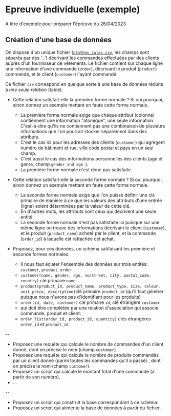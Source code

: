 # Epreuve individuelle (exemple)
A titre d'exemple pour préparer l'épreuve du 26/04/2023

## Création d'une base de données

On dispose d'un unique fichier ([`clothes_sales.csv`](./clothes_sales.csv), les champs sont séparés par des '`;`') décrivant les commandes effectuées par des clients auprès d'un fournisseur de vêtements. Le fichier contient sur chaque ligne une information d'une commande (`order`), décrivant le produit (`product`) commandé, et le client (`customer`) l'ayant commandé.

Ce fichier `csv` correspond en quelque sorte à une base de données réduite à _une seule relation_ (table).

* Cette relation satisfait-elle la première forme normale ? Si oui pourquoi, sinon donnez un exemple mettant en faute cette forme normale.
    * La première forme normale exige que chaque attribut (colonne) contiennent une information "atomique", une seule information. C'est-à-dire qu'ils ne contiennent pas une combinaison de plusieurs informations que l'on pourrait stocker séparément dans des attributs.
    * C'est le cas ici pour les adresses des clients (`customer`) qui agrègent numéro de bâtiment et rue, ville code postal et pays en un seul champ.
    * C'est aussi le cas des informations personnelles des clients (age et genre, champ `gender and age `).
    * La première forme normale n'est donc pas satisfaite.

* Cette relation satisfait-elle la seconde forme normale ? Si oui pourquoi, sinon donnez un exemple mettant en faute cette forme normale.
    * La seconde forme normale exige que l'on puisse définir une clé primaire de manière à ce que les valeurs des attributs d'une entrée (ligne) soient déterminées par la valeur de cette clé.
    * En d'autres mots, les attributs sont ceux qui décrivent une seule entité.
    * La seconde forme normale n'est pas satisfaite ici puisque sur une même ligne on trouve des informations décrivant le client (`customer`), et le produit (`product_name`) acheté par le client, et la commande (`order_id`) à laquelle est rattachée cet achat.

* Proposez, pour ces données, un schéma satifaisant les première et seconde formes normales.
    * Il nous faut éclater l'ensemble des données sur trois entités: `customer`, `product`, `order`
    * `customer(name, gender, age, no/street, city, postal_code, country)` clé primaire `name`
    * `product(product_id, product_name, product_type, size, colour, unit_price, description)`clé primaire `product_id` (qu'il faut générer puisque nous n'avons pas d'identifiant pour les produits)
    * `order(id, date, customer)` clé primaire `id`, clé étrangère `customer`
    * qui doit être complétée par une relation d'association qui associe commande, produit et client:
    * `order_list(order_id, product_id, quantity)` clés étrangères `order_id` et `product_id`

--

* Proposez une requête qui calcule le nombre de commandes d'un client donné, dont on précise le nom (champ `customer`).
* Proposez une requête qui calcule le nombre de produits commandés par un client donné (parmi toutes les commandes qu'il a passé) , dont on précise le nom (champ `customer`).
* Proposez un script qui calcule le montant total d'une commande (à partir de son numéro).
* ...

--

* Proposez un script qui construit la base correspondant à ce schéma.
* Proposez un script qui alimente la base de données à partir du fichier.
